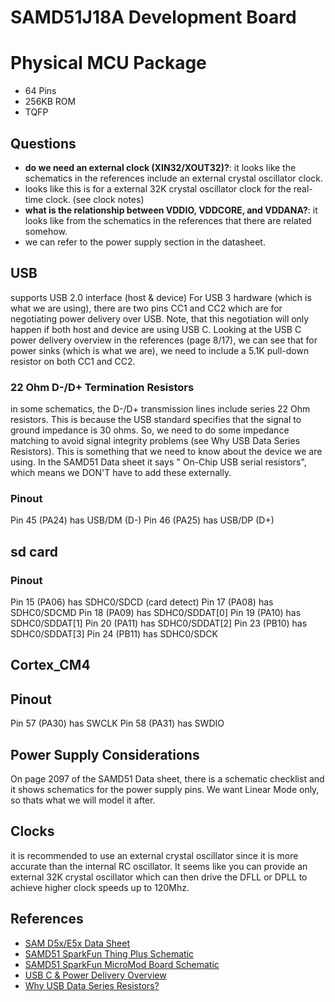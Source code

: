 # SAMD51J18A Development Board

# Physical MCU Package
* 64 Pins
* 256KB ROM
* TQFP


## Questions
* **do we need an external clock (XIN32/XOUT32)?**: it looks like the schematics in the references include an external crystal oscillator clock.
 * looks like this is for a external 32K crystal oscillator clock for the real-time clock. (see clock notes)
* **what is the relationship between VDDIO, VDDCORE, and VDDANA?**: it looks like from the schematics in the references that there are related somehow.
 * we can refer to the power supply section in the datasheet.

## USB
supports USB 2.0 interface (host & device)
For USB 3 hardware (which is what we are using), there are two pins CC1 and CC2 which are for negotiating power delivery over USB. Note, that this negotiation will only happen if both host and device are using USB C.
Looking at the USB C power delivery overview in the references (page 8/17), we can see that for power sinks (which is what we are), we need to include a 5.1K pull-down resistor on both CC1 and CC2.
### 22 Ohm D-/D+ Termination Resistors
in some schematics, the D-/D+ transmission lines include series 22 Ohm resistors. This is because the USB standard specifies that the signal to ground impedance is 30 ohms. So, we need to do some impedance matching to avoid signal integrity problems (see Why USB Data Series Resistors).
This is something that we need to know about the device we are using. In the SAMD51 Data sheet it says " On-Chip USB serial resistors", which means we DON'T have to add these externally.
### Pinout
Pin 45 (PA24) has USB/DM (D-)
Pin 46 (PA25) has USB/DP (D+)

## sd card
### Pinout
Pin 15 (PA06) has SDHC0/SDCD (card detect)
Pin 17 (PA08) has SDHC0/SDCMD
Pin 18 (PA09) has SDHC0/SDDAT[0]
Pin 19 (PA10) has SDHC0/SDDAT[1]
Pin 20 (PA11) has SDHC0/SDDAT[2]
Pin 23 (PB10) has SDHC0/SDDAT[3]
Pin 24 (PB11) has SDHC0/SDCK

## Cortex_CM4
## Pinout
Pin 57 (PA30) has SWCLK
Pin 58 (PA31) has SWDIO

## Power Supply Considerations
On page 2097 of the SAMD51 Data sheet, there is a schematic checklist and it shows schematics for the power supply pins.
We want Linear Mode only, so thats what we will model it after.

## Clocks
it is recommended to use an external crystal oscillator since it is more accurate than the internal RC oscillator. It seems like you can provide an external 32K crystal oscillator which can then drive the DFLL or DPLL to achieve higher clock speeds up to 120Mhz.

## References
* [SAM D5x/E5x Data Sheet](https://www.mouser.com/datasheet/2/268/60001507A-1130176.pdf)
* [SAMD51 SparkFun Thing Plus Schematic](https://cdn.sparkfun.com/assets/8/2/1/d/f/SAMD51_Thing_Plus_v10.pdf)
* [SAMD51 SparkFun MicroMod Board Schematic](https://cdn.sparkfun.com/assets/1/d/3/e/b/SparkFun_MicroMod_SAMD51_Processor_Board_Schematic.pdf)
* [USB C & Power Delivery Overview](https://www.st.com/resource/en/technical_article/dm00496853-overview-of-usb-type-c-and-power-delivery-technologies-stmicroelectronics.pdf)
* [Why USB Data Series Resistors?](https://www.eevblog.com/forum/projects/why-usb-data-series-resistors/msg440967/#msg440967)
